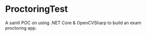 # ProctoringTest
A samll POC on using .NET Core &amp; OpenCVSharp to build an exam proctoring app.  
